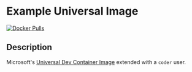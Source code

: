 # Example Universal Image

[![Docker Pulls](https://img.shields.io/docker/pulls/codercom/example-universal?label=codercom%2Fexample-universal)](https://hub.docker.com/r/codercom/example-universal)

## Description

Microsoft's [Universal Dev Container Image](https://github.com/devcontainers/images/tree/main/src/universal) extended with a `coder` user.
